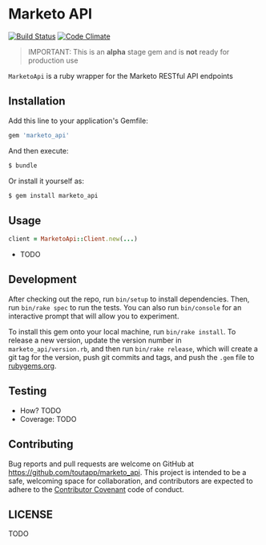 # Marketo API
[![Build Status](https://travis-ci.org/toutapp/marketo_api.svg?branch=master)](https://travis-ci.org/toutapp/marketo_api)
[![Code Climate](https://codeclimate.com/github/toutapp/marketo_api/badges/gpa.svg)](https://codeclimate.com/github/toutapp/marketo_api)

> IMPORTANT: This is an **alpha** stage gem and is **not** ready for production use

`MarketoApi` is a ruby wrapper for the Marketo RESTful API endpoints

## Installation

Add this line to your application's Gemfile:

```ruby
gem 'marketo_api'
```

And then execute:

```bash
$ bundle
```

Or install it yourself as:

```bash
$ gem install marketo_api
```

## Usage

```ruby
client = MarketoApi::Client.new(...)
```

- TODO

## Development

After checking out the repo, run `bin/setup` to install dependencies. Then, run `bin/rake spec` to run the tests. You can also run `bin/console` for an interactive prompt that will allow you to experiment.

To install this gem onto your local machine, run `bin/rake install`. To release a new version, update the version number in `marketo_api/version.rb`, and then run `bin/rake release`, which will create a git tag for the version, push git commits and tags, and push the `.gem` file to [rubygems.org](https://rubygems.org).

## Testing

- How? TODO
- Coverage: TODO

## Contributing

Bug reports and pull requests are welcome on GitHub at https://github.com/toutapp/marketo_api. This project is intended to be a safe, welcoming space for collaboration, and contributors are expected to adhere to the [Contributor Covenant](http://contributor-covenant.org) code of conduct.

## LICENSE

TODO

